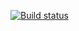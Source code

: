 [![Build status](https://ci.appveyor.com/api/projects/status/npequkk8g63al5hg?svg=true)](https://ci.appveyor.com/project/MrBlackDay/hw-unit-2-3)
